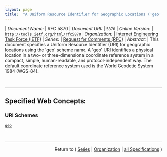 ```yaml
---
layout: page
title:  "A Uniform Resource Identifier for Geographic Locations ('geo' URI)"
---
```


| *Document Name:* | RFC 5870
| *Document URI:* | `5870`
| *Online Version:* | [`http://tools.ietf.org/html/rfc5870`](http://tools.ietf.org/html/rfc5870)
| *Organization:* | [Internet Engineering Task Force (IETF)](..  "List of specification series by this organization")
| *Series:* | [Request for Comments (RFC)](.  "List of specifications in this series")
| *Abstract:* | This document specifies a Uniform Resource Identifier (URI) for geographic locations using the 'geo' scheme name. A 'geo' URI identifies a physical location in a two- or three-dimensional coordinate reference system in a compact, simple, human-readable, and protocol-independent way. The default coordinate reference system used is the World Geodetic System 1984 (WGS-84).

<br/>
<hr/>

## Specified Web Concepts:

### URI Schemes

[`geo`](/concepts/uri-scheme/geo "The 'geo' URI scheme provides the textual representation of the location's spatial coordinates in either two or three dimensions (latitude, longitude, and optionally altitude for the default CRS of WGS-84).")



<br/>
<hr/>

<p style="text-align: right">Return to ( <a href="./">Series</a> | <a href="../">Organization</a> | <a href="../../">all Specifications</a> )</p>
